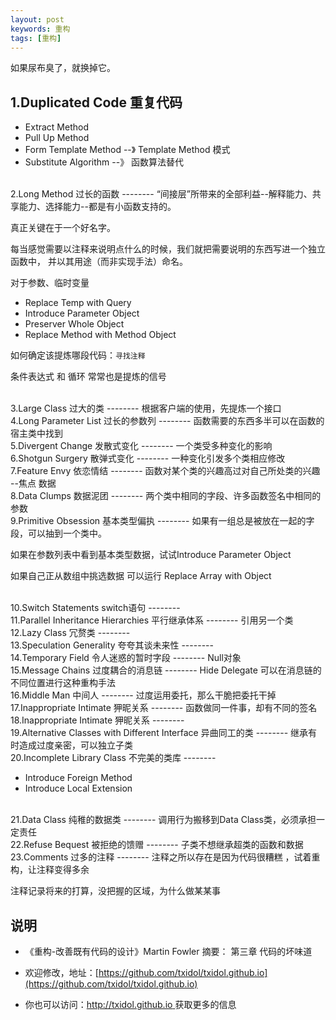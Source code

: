 ```yaml
---
layout: post
keywords: 重构
tags: [重构]
---
```


如果尿布臭了，就换掉它。

1.Duplicated Code 重复代码
--------

- Extract Method 
- Pull Up Method 
- Form Template Method --》 Template Method 模式
- Substitute Algorithm --》 函数算法替代

<br>
2.Long Method 过长的函数
--------
“间接层”所带来的全部利益--解释能力、共享能力、选择能力--都是有小函数支持的。

真正关键在于一个好名字。

每当感觉需要以注释来说明点什么的时候，我们就把需要说明的东西写进一个独立函数中，
并以其用途（而非实现手法）命名。

对于参数、临时变量

- Replace Temp with Query
- Introduce Parameter Object
- Preserver Whole Object
- Replace Method with Method Object

如何确定该提炼哪段代码：`寻找注释`

条件表达式 和 循环 常常也是提炼的信号

<br>
3.Large Class 过大的类
--------
根据客户端的使用，先提炼一个接口

<br>
4.Long Parameter List 过长的参数列
--------
函数需要的东西多半可以在函数的宿主类中找到

<br>
5.Divergent Change 发散式变化
--------
一个类受多种变化的影响

<br>
6.Shotgun Surgery 散弹式变化
--------
一种变化引发多个类相应修改

<br>
7.Feature Envy 依恋情结
--------
函数对某个类的兴趣高过对自己所处类的兴趣 --焦点 数据

<br>
8.Data Clumps 数据泥团
--------
两个类中相同的字段、许多函数签名中相同的参数 

<br>
9.Primitive Obsession 基本类型偏执
--------
如果有一组总是被放在一起的字段，可以抽到一个类中。

如果在参数列表中看到基本类型数据，试试Introduce Parameter Object

如果自己正从数组中挑选数据 可以运行 Replace Array with Object

<br>
10.Switch Statements switch语句
--------

<br>
11.Parallel Inheritance Hierarchies 平行继承体系
--------
引用另一个类

<br>
12.Lazy Class  冗赘类
--------

<br>
13.Speculation Generality 夸夸其谈未来性
--------

<br>
14.Temporary Field 令人迷惑的暂时字段
--------
Null对象

<br>
15.Message Chains 过度耦合的消息链
--------
Hide Delegate 可以在消息链的不同位置进行这种重构手法

<br>
16.Middle Man 中间人
--------
过度运用委托，那么干脆把委托干掉 

<br>
17.Inappropriate Intimate 狎昵关系
--------
函数做同一件事，却有不同的签名

<br>
18.Inappropriate Intimate 狎昵关系
--------

<br>
19.Alternative Classes with Different Interface 异曲同工的类
--------
继承有时造成过度亲密，可以独立子类

<br>
20.Incomplete Library Class 不完美的类库
--------

- Introduce Foreign Method 
- Introduce Local Extension

<br>
21.Data Class 纯稚的数据类
--------
调用行为搬移到Data Class类，必须承担一定责任

<br>
22.Refuse Bequest 被拒绝的馈赠
--------
子类不想继承超类的函数和数据 

<br>
23.Comments 过多的注释
--------
注释之所以存在是因为代码很糟糕 ，试着重构，让注释变得多余 

注释记录将来的打算，没把握的区域，为什么做某某事 

说明
----
- 《重构-改善既有代码的设计》Martin Fowler 摘要： 第三章 代码的坏味道 

- 欢迎修改，地址：[https://github.com/txidol/txidol.github.io](https://github.com/txidol/txidol.github.io)

- 你也可以访问：[http://txidol.github.io ](http://txidol.github.io) 获取更多的信息
